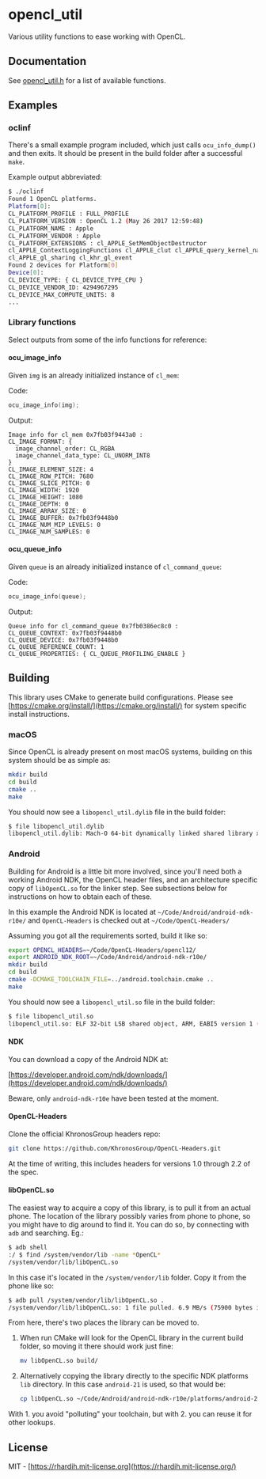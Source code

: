 # opencl_util

Various utility functions to ease working with OpenCL.

## Documentation

See [opencl_util.h](https://github.com/rhardih/opencl_util/blob/master/include/opencl_util.h) for a list of available functions.


## Examples

### oclinf

There's a small example program included, which just calls `ocu_info_dump()` and
then exits. It should be present in the build folder after a successful `make`.

Example output abbreviated:

```bash
$ ./oclinf
Found 1 OpenCL platforms.
Platform[0]:
CL_PLATFORM_PROFILE : FULL_PROFILE
CL_PLATFORM_VERSION : OpenCL 1.2 (May 26 2017 12:59:48)
CL_PLATFORM_NAME : Apple
CL_PLATFORM_VENDOR : Apple
CL_PLATFORM_EXTENSIONS : cl_APPLE_SetMemObjectDestructor
cl_APPLE_ContextLoggingFunctions cl_APPLE_clut cl_APPLE_query_kernel_names
cl_APPLE_gl_sharing cl_khr_gl_event
Found 2 devices for Platform[0]
Device[0]:
CL_DEVICE_TYPE: { CL_DEVICE_TYPE_CPU }
CL_DEVICE_VENDOR_ID: 4294967295
CL_DEVICE_MAX_COMPUTE_UNITS: 8
...
```


### Library functions

Select outputs from some of the info functions for reference:

#### ocu_image_info

Given `img` is an already initialized instance of `cl_mem`:

Code:

```c
ocu_image_info(img);
```

Output:

```
Image info for cl_mem 0x7fb03f9443a0 :
CL_IMAGE_FORMAT: {
  image_channel_order: CL_RGBA
  image_channel_data_type: CL_UNORM_INT8
}
CL_IMAGE_ELEMENT_SIZE: 4
CL_IMAGE_ROW_PITCH: 7680
CL_IMAGE_SLICE_PITCH: 0
CL_IMAGE_WIDTH: 1920
CL_IMAGE_HEIGHT: 1080
CL_IMAGE_DEPTH: 0
CL_IMAGE_ARRAY_SIZE: 0
CL_IMAGE_BUFFER: 0x7fb03f9448b0
CL_IMAGE_NUM_MIP_LEVELS: 0
CL_IMAGE_NUM_SAMPLES: 0
```

#### ocu_queue_info

Given `queue` is an already initialized instance of `cl_command_queue`:

Code:

```c
ocu_image_info(queue);
```

Output:

```
Queue info for cl_command_queue 0x7fb0386ec8c0 :
CL_QUEUE_CONTEXT: 0x7fb03f9448b0
CL_QUEUE_DEVICE: 0x7fb03f9448b0
CL_QUEUE_REFERENCE_COUNT: 1
CL_QUEUE_PROPERTIES: { CL_QUEUE_PROFILING_ENABLE }
```

## Building

This library uses CMake to generate build configurations. Please see
[https://cmake.org/install/](https://cmake.org/install/) for system specific
install instructions.

### macOS

Since OpenCL is already present on most macOS systems, building on this system
should be as simple as:

```bash
mkdir build
cd build
cmake ..
make
```

You should now see a `libopencl_util.dylib` file in the build folder:

```bash
$ file libopencl_util.dylib
libopencl_util.dylib: Mach-O 64-bit dynamically linked shared library x86_64
```

### Android

Building for Android is a little bit more involved, since you'll need both a
working Android NDK, the OpenCL header files, and an architecture specific copy
of `libOpenCL.so` for the linker step. See subsections below for instructions on
how to obtain each of these.

In this example the Android NDK is located at `~/Code/Android/android-ndk-r10e/`
and `OpenCL-Headers` is checked out at `~/Code/OpenCL-Headers/`

Assuming you got all the requirements sorted, build it like so:

```bash
export OPENCL_HEADERS=~/Code/OpenCL-Headers/opencl12/
export ANDROID_NDK_ROOT=~/Code/Android/android-ndk-r10e/
mkdir build
cd build
cmake -DCMAKE_TOOLCHAIN_FILE=../android.toolchain.cmake ..
make
```

You should now see a `libopencl_util.so` file in the build folder:

```bash
$ file libopencl_util.so
libopencl_util.so: ELF 32-bit LSB shared object, ARM, EABI5 version 1 (SYSV), dynamically linked, interpreter /system/bin/linker, not stripped
```

#### NDK

You can download a copy of the Android NDK at:

[https://developer.android.com/ndk/downloads/](https://developer.android.com/ndk/downloads/)

Beware, only `android-ndk-r10e` have been tested at the moment.

#### OpenCL-Headers

Clone the official KhronosGroup headers repo:

```bash
git clone https://github.com/KhronosGroup/OpenCL-Headers.git
```

At the time of writing, this includes headers for versions 1.0 through 2.2 of the spec.

#### libOpenCL.so

The easiest way to acquire a copy of this library, is to pull it from an actual
phone. The location of the library possibly varies from phone to phone, so you
might have to dig around to find it. You can do so, by connecting with `adb` and
searching. Eg.:

```bash
$ adb shell
:/ $ find /system/vendor/lib -name *OpenCL*
/system/vendor/lib/libOpenCL.so
```

In this case it's located in the `/system/vendor/lib` folder. Copy it from the
phone like so:

```bash
$ adb pull /system/vendor/lib/libOpenCL.so .
/system/vendor/lib/libOpenCL.so: 1 file pulled. 6.9 MB/s (75900 bytes in 0.010s)
```
From here, there's two places the library can be moved to.

1. When run CMake will look for the OpenCL library in the current build folder,
   so moving it there should work just fine:

   ```bash
   mv libOpenCL.so build/
   ```

2. Alternatively copying the library directly to the specific NDK platforms
   `lib` directory. In this case `android-21` is used, so that would be:

   ```bash
   cp libOpenCL.so ~/Code/Android/android-ndk-r10e/platforms/android-21/arch-arm/usr/lib/
   ```

With 1. you avoid "polluting" your toolchain, but with 2. you can reuse it for
other lookups.

## License

MIT - [https://rhardih.mit-license.org](https://rhardih.mit-license.org/)
